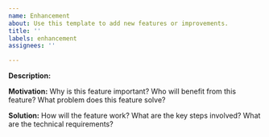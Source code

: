 ```yaml
---
name: Enhancement
about: Use this template to add new features or improvements.
title: ''
labels: enhancement
assignees: ''

---
```


**Description:**

**Motivation:**
Why is this feature important?
Who will benefit from this feature?
What problem does this feature solve?

**Solution:**
How will the feature work?
What are the key steps involved?
What are the technical requirements?
